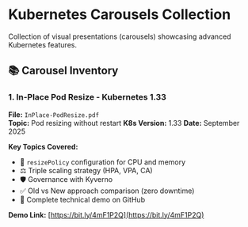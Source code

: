 # Kubernetes Carousels Collection

Collection of visual presentations (carousels) showcasing advanced Kubernetes features.

## 📚 Carousel Inventory

### 1. In-Place Pod Resize - Kubernetes 1.33
**File:** `InPlace-PodResize.pdf`  
**Topic:** Pod resizing without restart
**K8s Version:** 1.33
**Date:** September 2025

**Key Topics Covered:**
- 🔧 `resizePolicy` configuration for CPU and memory
- ⚖️ Triple scaling strategy (HPA, VPA, CA)
- 🛡️ Governance with Kyverno
- ✅ Old vs New approach comparison (zero downtime)
- 🚀 Complete technical demo on GitHub

**Demo Link:** [https://bit.ly/4mF1P2Q](https://bit.ly/4mF1P2Q)
